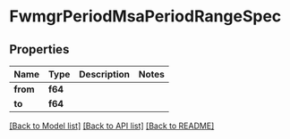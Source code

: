 # FwmgrPeriodMsaPeriodRangeSpec

## Properties

Name | Type | Description | Notes
------------ | ------------- | ------------- | -------------
**from** | **f64** |  |
**to** | **f64** |  |

[[Back to Model list]](../README.md#documentation-for-models) [[Back to API list]](../README.md#documentation-for-api-endpoints) [[Back to README]](../README.md)
